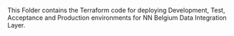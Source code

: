 This Folder contains the Terraform code for deploying Development, Test, Acceptance and Production environments for NN Belgium Data Integration Layer. 